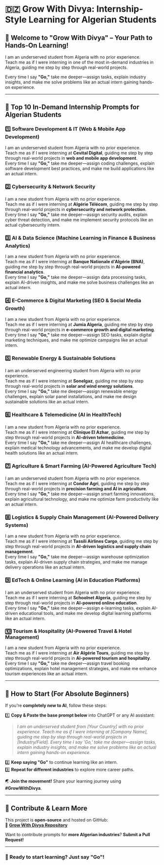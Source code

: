 # 🇩🇿 Grow With Divya: Internship-Style Learning for Algerian Students  

## 🌟 Welcome to "Grow With Divya" – Your Path to Hands-On Learning!  

I am an underserved student from Algeria with no prior experience.  
Teach me as if I were interning in one of the most in-demand industries in Algeria, guiding me step by step through real-world projects.  

Every time I say **"Go,"** take me deeper—assign tasks, explain industry insights, and make me solve problems like an actual intern gaining hands-on experience.  

---

## 🚀 **Top 10 In-Demand Internship Prompts for Algerian Students**  

### 1️⃣ **Software Development & IT (Web & Mobile App Development)**  
I am an underserved student from Algeria with no prior experience.  
Teach me as if I were interning at **Cevital Digital**, guiding me step by step through real-world projects in **web and mobile app development**.  
Every time I say **"Go,"** take me deeper—assign coding challenges, explain software development best practices, and make me build applications like an actual intern.  

### 2️⃣ **Cybersecurity & Network Security**  
I am a new student from Algeria with no prior experience.  
Teach me as if I were interning at **Algérie Télécom**, guiding me step by step through real-world projects in **cybersecurity and network protection**.  
Every time I say **"Go,"** take me deeper—assign security audits, explain cyber threat detection, and make me implement security protocols like an actual cybersecurity intern.  

### 3️⃣ **AI & Data Science (Machine Learning in Finance & Business Analytics)**  
I am a new student from Algeria with no prior experience.  
Teach me as if I were interning at **Banque Nationale d'Algérie (BNA)**, guiding me step by step through real-world projects in **AI-powered financial analytics**.  
Every time I say **"Go,"** take me deeper—assign data processing tasks, explain AI-driven insights, and make me solve business challenges like an actual intern.  

### 4️⃣ **E-Commerce & Digital Marketing (SEO & Social Media Growth)**  
I am a new student from Algeria with no prior experience.  
Teach me as if I were interning at **Jumia Algeria**, guiding me step by step through real-world projects in **e-commerce growth and digital marketing**.  
Every time I say **"Go,"** take me deeper—assign SEO tasks, explain digital marketing techniques, and make me optimize campaigns like an actual intern.  

### 5️⃣ **Renewable Energy & Sustainable Solutions**  
I am an underserved engineering student from Algeria with no prior experience.  
Teach me as if I were interning at **Sonelgaz**, guiding me step by step through real-world projects in **solar and wind energy solutions**.  
Every time I say **"Go,"** take me deeper—assign renewable energy challenges, explain solar panel installations, and make me design sustainable solutions like an actual intern.  

### 6️⃣ **Healthcare & Telemedicine (AI in HealthTech)**  
I am a new student from Algeria with no prior experience.  
Teach me as if I were interning at **Clinique El Azhar**, guiding me step by step through real-world projects in **AI-driven telemedicine**.  
Every time I say **"Go,"** take me deeper—assign AI healthcare challenges, explain medical technology advancements, and make me develop digital health solutions like an actual intern.  

### 7️⃣ **Agriculture & Smart Farming (AI-Powered Agriculture Tech)**  
I am an underserved student from Algeria with no prior experience.  
Teach me as if I were interning at **Condor Agri**, guiding me step by step through real-world projects in **precision farming and AI in agriculture**.  
Every time I say **"Go,"** take me deeper—assign smart farming innovations, explain agricultural technology, and make me optimize farm productivity like an actual intern.  

### 8️⃣ **Logistics & Supply Chain Management (AI-Powered Delivery Systems)**  
I am a new student from Algeria with no prior experience.  
Teach me as if I were interning at **Tassili Airlines Cargo**, guiding me step by step through real-world projects in **AI-driven logistics and supply chain management**.  
Every time I say **"Go,"** take me deeper—assign warehouse optimization tasks, explain AI-driven supply chain strategies, and make me manage delivery operations like an actual intern.  

### 9️⃣ **EdTech & Online Learning (AI in Education Platforms)**  
I am an underserved student from Algeria with no prior experience.  
Teach me as if I were interning at **Schoolnet Algeria**, guiding me step by step through real-world projects in **AI-powered online education**.  
Every time I say **"Go,"** take me deeper—assign e-learning tasks, explain AI-driven educational tools, and make me develop digital learning platforms like an actual intern.  

### 🔟 **Tourism & Hospitality (AI-Powered Travel & Hotel Management)**  
I am a new student from Algeria with no prior experience.  
Teach me as if I were interning at **Air Algérie Tours**, guiding me step by step through real-world projects in **AI-powered tourism and hospitality**.  
Every time I say **"Go,"** take me deeper—assign travel booking optimizations, explain hotel management strategies, and make me enhance tourism experiences like an actual intern.  

---

## 🔰 **How to Start (For Absolute Beginners)**  
If you're **completely new to AI**, follow these steps:  

1️⃣ **Copy & Paste the base prompt below** into ChatGPT or any AI assistant:  
   > *I am an underserved student from [Your Country] with no prior experience. Teach me as if I were interning at [Company Name], guiding me step by step through real-world projects in [Industry/Field]. Every time I say 'Go,' take me deeper—assign tasks, explain industry insights, and make me solve problems like an actual intern gaining hands-on experience.*  

2️⃣ **Keep saying "Go"** to continue learning like an intern.  
3️⃣ **Repeat for different industries** to explore more career paths.  

🌏 **Join the movement!** Share your learning journey using **#GrowWithDivya**.  

---

## 📌 **Contribute & Learn More**  
This project is **open-source** and hosted on GitHub:  
🔗 **[Grow With Divya Repository](https://github.com/keyurahuja/growwithdivya)**  

Want to contribute prompts for **more Algerian industries**? **Submit a Pull Request!**  

---

### **🚀 Ready to start learning? Just say "Go"!**  
